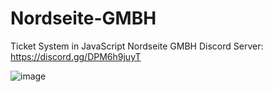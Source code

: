 # Nordseite-GMBH
Ticket System in JavaScript
Nordseite GMBH Discord 
Server: https://discord.gg/DPM6h9juyT

![image](https://user-images.githubusercontent.com/38230414/150675201-fc0b8d9c-77f7-44e9-8bea-0eb36882be71.png)
